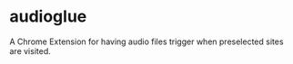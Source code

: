 audioglue
=========

A Chrome Extension for having audio files trigger when preselected sites are visited.
